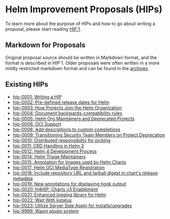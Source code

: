 # Helm Improvement Proposals (HIPs)

To learn more about the purpose of HIPs and how to go about writing a proposal,
please start reading [HIP 1](hip-0001.md).

## Markdown for Proposals

Original proposal source should be written in Markdown format, and the format is
described in HIP 1. Older proposals were often written in a more mildly
restricted markdown format and can be found in the
[archives](archives/README.md).

## Existing HIPs

- [hip-0001: Writing a HIP](hip-0001.md)
- [hip-0002: Pre-defined release dates for Helm](hip-0002.md)
- [hip-0003: How Projects Join the Helm Organization](hip-0003.md)
- [hip-0004: Document backwards-compatibility rules](hip-0004.md)
- [hip-0005: Helm Org Maintainers and Deprecated Projects](hip-0005.md)
- [hip-0006: OCI Support](hip-0006.md)
- [hip-0008: Add descriptions to custom completions](hip-0008.md)
- [hip-0009: Transitioning Security Team Members on Project Deprecation](hip-0009.md)
- [hip-0010: Distributed responsibility for picking](hip-0010.md)
- [hip-0011: CRD Handling in Helm 3](hip-0011.md)
- [hip-0012: Helm 4 Development Process](hip-0012.md)
- [hip-0014: Helm Triage Maintainers](hip-0014.md)
- [hip-0015: Annotation for Images used by Helm Charts](hip-0015.md)
- [hip-0017: Helm OCI MediaType Registration](hip-0017.md)
- [hip-0018: Include repository URL and tarball digest in chart's release metadata](hip-0018.md)
- [hip-0019: New annotations for displaying hook output](hip-0019.md)
- [hip-0020: H4HIP: Charts v3 Enablement](hip-0020.md)
- [hip-0021: Enhanced logging library for Helm](hip-0021.md)
- [hip-0022: Wait With kstatus](hip-0022.md)
- [hip-0023: Utilize Server Side Apply for installs/upgrades](hip-0023.md)
- [hip-9999: Wasm plugin system](hip-9999.md)
